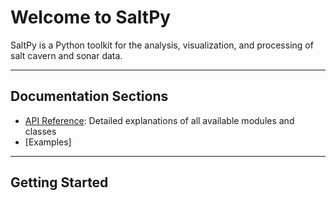 # Welcome to SaltPy

SaltPy is a Python toolkit for the analysis, visualization, and processing of salt cavern and sonar data.

---

## Documentation Sections

- [API Reference](api/sonarpy.md): Detailed explanations of all available modules and classes
- [Examples]

---

## Getting Started